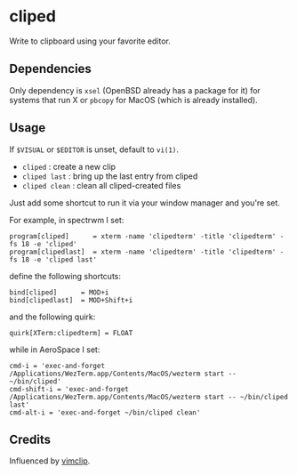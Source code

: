 # cliped

Write to clipboard using your favorite editor.

## Dependencies

Only dependency is `xsel` (OpenBSD already has a package for it) for
systems that run X or `pbcopy` for MacOS (which is already installed).

## Usage

If `$VISUAL` or `$EDITOR` is unset, default to `vi(1)`.

* `cliped` : create a new clip
* `cliped last` : bring up the last entry from cliped
* `cliped clean` : clean all cliped-created files

Just add some shortcut to run it via your window manager and you're set.

For example, in spectrwm I set:
```
program[cliped]      = xterm -name 'clipedterm' -title 'clipedterm' -fs 18 -e 'cliped'
program[clipedlast]  = xterm -name 'clipedterm' -title 'clipedterm' -fs 18 -e 'cliped last'
```
define the following shortcuts:
```
bind[cliped]      = MOD+i
bind[clipedlast]  = MOD+Shift+i
```
and the following quirk:
```
quirk[XTerm:clipedterm] = FLOAT
```
while in AeroSpace I set:
```
cmd-i = 'exec-and-forget /Applications/WezTerm.app/Contents/MacOS/wezterm start -- ~/bin/cliped'
cmd-shift-i = 'exec-and-forget /Applications/WezTerm.app/Contents/MacOS/wezterm start -- ~/bin/cliped last'
cmd-alt-i = 'exec-and-forget ~/bin/cliped clean'
```

## Credits

Influenced by [vimclip].

[vimclip]: https://github.com/hrantzsch/vimclip

